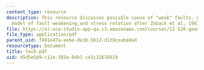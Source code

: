 ```yaml
---
content_type: resource
description: This resource discusses possible cause of "weak" faults, pour fluid pressure
  model of fault weakening,and stress rotation after Zoback et al, 1987.
file: https://ol-ocw-studio-app-qa.s3.amazonaws.com/courses/12-520-geodynamics-fall-2006/45d5e5d9c11e383a64b1c41c32676019_lec6.pdf
file_type: application/pdf
parent_uid: f491e47a-eebe-de30-5612-d139ceabe8ad
resourcetype: Document
title: lec6.pdf
uid: 45d5e5d9-c11e-383a-64b1-c41c32676019
---
```

